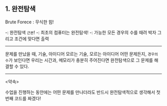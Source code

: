 ## 1. 완전탐색

Brute Forece : 무식한 힘!

-: 완전탐색 `근본`!
-: 최초의 컴퓨터는 완전탐색!
-: 가능한 모든 경우의 수를 때려 박자 그리고 조건에 맞다면 출력

---

문제를 만났을 때, 기술, 아이디어 모르는 기술, 모르는 아이디어
어떤 문제든지, `경우의 수`가 보인다면
우리는 시간과, 메모리가 충분히 주어진다면
완전탐색으로 그 문제를 해결할 수 있다.

---

<약속>

수업을 진행하는 동안에는 어떤 문제를 만나더라도 반드시 완전탐색적으로 생각해서 첫번째 코드를 짜겠다!
